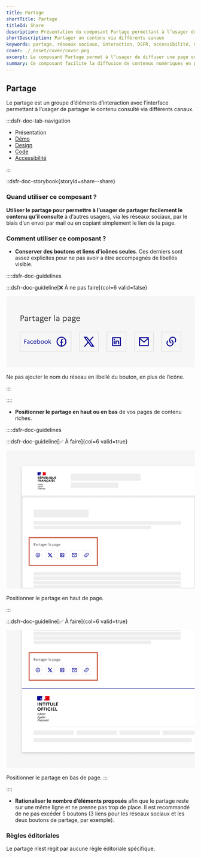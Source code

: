 ```yaml
---
title: Partage
shortTitle: Partage
titleId: Share
description: Présentation du composant Partage permettant à l’usager de diffuser un contenu via les réseaux sociaux, un email ou un lien direct.
shortDescription: Partager un contenu via différents canaux
keywords: partage, réseaux sociaux, interaction, DSFR, accessibilité, design système, bouton, lien
cover: ./_asset/cover/cover.png
excerpt: Le composant Partage permet à l’usager de diffuser une page ou un contenu en quelques clics à travers plusieurs canaux comme les réseaux sociaux, l’email ou un lien copié.
summary: Ce composant facilite la diffusion de contenus numériques en permettant aux usagers de partager une page via des boutons accessibles et adaptés à chaque canal. Il garantit une intégration cohérente avec les règles d’accessibilité, une présentation compacte et une compatibilité avec les outils de gestion du consentement pour les services tiers.
---
```


## Partage

Le partage est un groupe d’éléments d’interaction avec l’interface permettant à l’usager de partager le contenu consulté via différents canaux.

:::dsfr-doc-tab-navigation

- Présentation
- [Démo](./demo/index.md)
- [Design](./design/index.md)
- [Code](./code/index.md)
- [Accessibilité](./accessibility/index.md)

:::

::dsfr-doc-storybook{storyId=share--share}

### Quand utiliser ce composant ?

**Utiliser le partage pour permettre à l’usager de partager facilement le contenu qu’il consulte** à d’autres usagers, via les réseaux sociaux, par le biais d’un envoi par mail ou en copiant simplement le lien de la page.

### Comment utiliser ce composant ?

- **Conserver des boutons et liens d’icônes seules**. Ces derniers sont assez explicites pour ne pas avoir a être accompagnés de libellés visible.

::::dsfr-doc-guidelines

:::dsfr-doc-guideline[❌ À ne pas faire]{col=6 valid=false}

![](./_asset/use/dont-1.png)

Ne pas ajouter le nom du réseau en libellé du bouton, en plus de l’icône.

:::

::::

- **Positionner le partage en haut ou en bas** de vos pages de contenu riches.

::::dsfr-doc-guidelines

:::dsfr-doc-guideline[✅ À faire]{col=6 valid=true}

![](./_asset/use/do-2.png)

Positionner le partage en haut de page.

:::

:::dsfr-doc-guideline[✅ À faire]{col=6 valid=true}

![](./_asset/use/do-3.png)

Positionner le partage en bas de page.
:::

::::

- **Rationaliser le nombre d’éléments proposés** afin que le partage reste sur une même ligne et ne prenne pas trop de place. Il est recommandé de ne pas excéder 5 boutons (3 liens pour les réseaux sociaux et les deux boutons de partage, par exemple).

### Règles éditoriales

Le partage n’est régit par aucune règle éditoriale spécifique.
